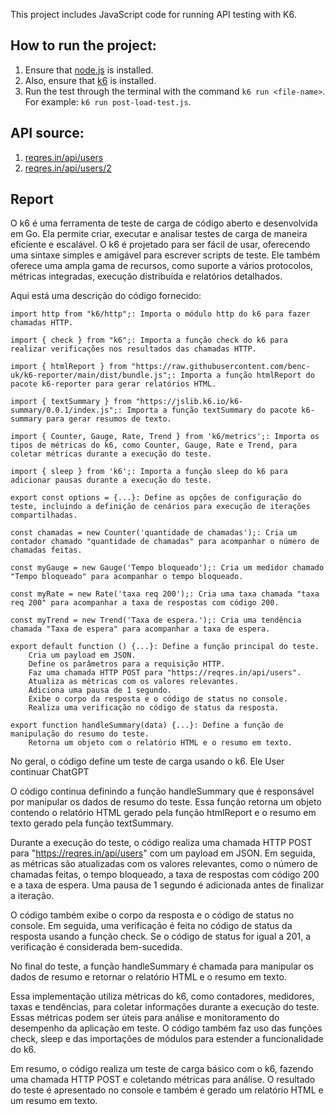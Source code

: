 This project includes JavaScript code for running API testing with K6.

## How to run the project:

1. Ensure that [node.js](https://nodejs.org/) is installed.
2. Also, ensure that [k6](https://k6.io/docs/get-started/installation/) is installed.
3. Run the test through the terminal with the command `k6 run <file-name>`. For example: `k6 run post-load-test.js`.

## API source:

1. [reqres.in/api/users](https://reqres.in/api/users)
2. [reqres.in/api/users/2](https://reqres.in/api/users/2)

## Report

<p> O k6 é uma ferramenta de teste de carga de código aberto e desenvolvida em Go. Ela permite criar, executar e analisar testes de carga de maneira eficiente e escalável. O k6 é projetado para ser fácil de usar, oferecendo uma sintaxe simples e amigável para escrever scripts de teste. Ele também oferece uma ampla gama de recursos, como suporte a vários protocolos, métricas integradas, execução distribuída e relatórios detalhados.

Aqui está uma descrição do código fornecido:

    import http from "k6/http";: Importa o módulo http do k6 para fazer chamadas HTTP.

    import { check } from "k6";: Importa a função check do k6 para realizar verificações nos resultados das chamadas HTTP.

    import { htmlReport } from "https://raw.githubusercontent.com/benc-uk/k6-reporter/main/dist/bundle.js";: Importa a função htmlReport do pacote k6-reporter para gerar relatórios HTML.

    import { textSummary } from "https://jslib.k6.io/k6-summary/0.0.1/index.js";: Importa a função textSummary do pacote k6-summary para gerar resumos de texto.

    import { Counter, Gauge, Rate, Trend } from 'k6/metrics';: Importa os tipos de métricas do k6, como Counter, Gauge, Rate e Trend, para coletar métricas durante a execução do teste.

    import { sleep } from 'k6';: Importa a função sleep do k6 para adicionar pausas durante a execução do teste.

    export const options = {...}: Define as opções de configuração do teste, incluindo a definição de cenários para execução de iterações compartilhadas.

    const chamadas = new Counter('quantidade de chamadas');: Cria um contador chamado "quantidade de chamadas" para acompanhar o número de chamadas feitas.

    const myGauge = new Gauge('Tempo bloqueado');: Cria um medidor chamado "Tempo bloqueado" para acompanhar o tempo bloqueado.

    const myRate = new Rate('taxa req 200');: Cria uma taxa chamada "taxa req 200" para acompanhar a taxa de respostas com código 200.

    const myTrend = new Trend('Taxa de espera.');: Cria uma tendência chamada "Taxa de espera" para acompanhar a taxa de espera.

    export default function () {...}: Define a função principal do teste.
        Cria um payload em JSON.
        Define os parâmetros para a requisição HTTP.
        Faz uma chamada HTTP POST para "https://reqres.in/api/users".
        Atualiza as métricas com os valores relevantes.
        Adiciona uma pausa de 1 segundo.
        Exibe o corpo da resposta e o código de status no console.
        Realiza uma verificação no código de status da resposta.

    export function handleSummary(data) {...}: Define a função de manipulação do resumo do teste.
        Retorna um objeto com o relatório HTML e o resumo em texto.

No geral, o código define um teste de carga usando o k6. Ele
User
continuar
ChatGPT

O código continua definindo a função handleSummary que é responsável por manipular os dados de resumo do teste. Essa função retorna um objeto contendo o relatório HTML gerado pela função htmlReport e o resumo em texto gerado pela função textSummary.

Durante a execução do teste, o código realiza uma chamada HTTP POST para "https://reqres.in/api/users" com um payload em JSON. Em seguida, as métricas são atualizadas com os valores relevantes, como o número de chamadas feitas, o tempo bloqueado, a taxa de respostas com código 200 e a taxa de espera. Uma pausa de 1 segundo é adicionada antes de finalizar a iteração.

O código também exibe o corpo da resposta e o código de status no console. Em seguida, uma verificação é feita no código de status da resposta usando a função check. Se o código de status for igual a 201, a verificação é considerada bem-sucedida.

No final do teste, a função handleSummary é chamada para manipular os dados de resumo e retornar o relatório HTML e o resumo em texto.

Essa implementação utiliza métricas do k6, como contadores, medidores, taxas e tendências, para coletar informações durante a execução do teste. Essas métricas podem ser úteis para análise e monitoramento do desempenho da aplicação em teste. O código também faz uso das funções check, sleep e das importações de módulos para estender a funcionalidade do k6.

Em resumo, o código realiza um teste de carga básico com o k6, fazendo uma chamada HTTP POST e coletando métricas para análise. O resultado do teste é apresentado no console e também é gerado um relatório HTML e um resumo em texto. </p>

